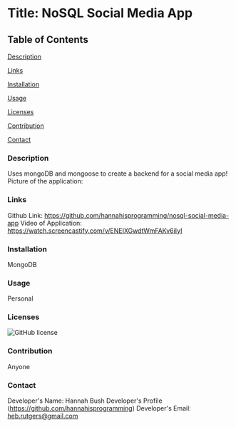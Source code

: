# Title: NoSQL Social Media App
## Table of Contents

[Description](#description)

[Links](#links)

[Installation](#installation)

[Usage](#usage)

[Licenses](#licenses)

[Contribution](#contribution)

[Contact](#contact)

### Description
Uses mongoDB and mongoose to create a backend for a social media app!
Picture of the application:

### Links
Github Link: https://github.com/hannahisprogramming/nosql-social-media-app
Video of Application:  https://watch.screencastify.com/v/ENEIXGwdtWmFAKv6iIyI

### Installation
MongoDB

### Usage
Personal

### Licenses
![GitHub license](https://img.shields.io/badge/license-None-blue.svg)

### Contribution
Anyone

### Contact
Developer's Name: Hannah Bush
Developer's Profile (https://github.com/hannahisprogramming)
Developer's Email: <heb.rutgers@gmail.com>
  